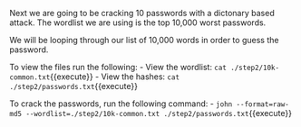 Next we are going to be cracking 10 passwords with a dictonary based attack. The wordlist we are using is the top 10,000 worst passwords.

We will be looping through our list of 10,000 words in order to guess the password.

To view the files run the following:
	- View the wordlist: `cat ./step2/10k-common.txt`{{execute}}
	- View the hashes: `cat ./step2/passwords.txt`{{execute}}

To crack the passwords, run the following command:
	- `john --format=raw-md5 --wordlist=./step2/10k-common.txt ./step2/passwords.txt`{{execute}}
